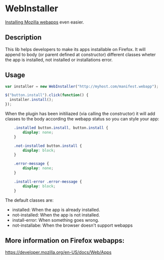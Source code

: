 WebInstaller
============

[Installing Mozilla webapps](http://https://developer.mozilla.org/en-US/docs/Web/API/Apps.install/ "Install") even easier.

Description
-----------
This lib helps developers to make its apps installable on Firefox.
It will append to body (or parent defined at constructor) different classes
wheter the app is installed, not installed or installations error.

Usage
-----

```javascript
var installer = new WebInstaller("http://myhost.com/manifest.webapp");

$("button.install").click(function() {
  installer.install();
});
```

When the plugin has been initiliazed (via calling the constructor) it will add classes to the body according the webapp status so you can style your app:

```css
    .installed button.install, button.install {
        display: none;
    }

    .not-installed button.install {
        display: block;
    }

    .error-message {
        display: none;
    }

    .install-error .error-message {
        display: block;
    }
```

The default classes are:

- installed: When the app is already installed.
- not-installed: When the app is not installed.
- install-error: When something goes wrong.
- not-installabe: When the browser doesn't support webapps



More information on Firefox webapps:
------------------------------------

https://developer.mozilla.org/en-US/docs/Web/Apps
